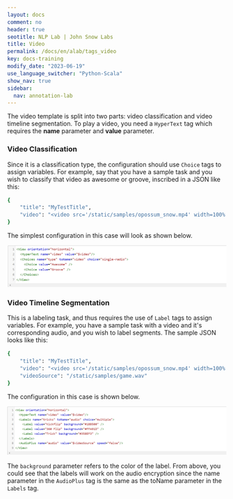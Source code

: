 ```yaml
---
layout: docs
comment: no
header: true
seotitle: NLP Lab | John Snow Labs
title: Video
permalink: /docs/en/alab/tags_video
key: docs-training
modify_date: "2023-06-19"
use_language_switcher: "Python-Scala"
show_nav: true
sidebar:
  nav: annotation-lab
---
```


The video template is split into two parts: video classification and video timeline segmentation. To play a video, you need a `HyperText` tag which requires the **name** parameter and **value** parameter. 

### Video Classification

Since it is a classification type, the configuration should use `Choice` tags to assign variables. For example, say that you have a sample task and you wish to classify that video as awesome or groove, inscribed in a JSON like this:

```bash
{
    "title": "MyTestTitle",
    "video": "<video src='/static/samples/opossum_snow.mp4' width=100% controls>"
}
```
The simplest configuration in this case will look as shown below.

![video_classification](/assets/images/annotation_lab/xml-tags/vid_classification.png)

### Video Timeline Segmentation

This is a labeling task, and thus requires the use of `Label` tags to assign variables. For example, you have a sample task with a video and it's corresponding audio, and you wish to label segments. The sample JSON looks like this:

```bash
{
    "title": "MyTestTitle",
    "video": "<video src='/static/samples/opossum_snow.mp4' width=100% controls>",
    "videoSource": "/static/samples/game.wav"
}
```
The configuration in this case is shown below.

![video_timeline_segmentation](/assets/images/annotation_lab/xml-tags/vid_timeline_segment.png)

The `background` parameter refers to the color of the label. From above, you could see that the labels will work on the audio encryption since the name parameter in the `AudioPlus` tag is the same as the toName parameter in the `Labels` tag.